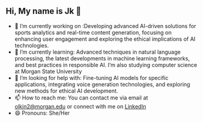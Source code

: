 ## Hi, My name is Jk 👋



- 🔭 I’m currently working on :Developing advanced AI-driven solutions for sports analytics and real-time content generation, focusing on enhancing user engagement and exploring the ethical implications of AI technologies.
- 🌱 I’m currently learning: Advanced techniques in natural language processing, the latest developments in machine learning frameworks, and best practices in responsible AI. I’m also studying computer science at Morgan State University
- 🤔 I’m looking for help with: Fine-tuning AI models for specific applications, integrating voice generation technologies, and exploring new methods for ethical AI development.
- 📫 How to reach me: You can contact me via email at olkin2@morgan.edu or connect with me on [LinkedIn](https://linkedin.com/in/oluwajomiloju-king-67b884271)
- 😄 Pronouns: She/Her

